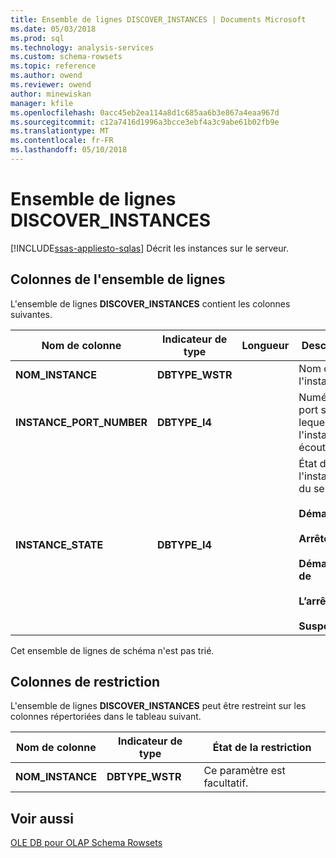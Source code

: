 ```yaml
---
title: Ensemble de lignes DISCOVER_INSTANCES | Documents Microsoft
ms.date: 05/03/2018
ms.prod: sql
ms.technology: analysis-services
ms.custom: schema-rowsets
ms.topic: reference
ms.author: owend
ms.reviewer: owend
author: minewiskan
manager: kfile
ms.openlocfilehash: 0acc45eb2ea114a8d1c685aa6b3e867a4eaa967d
ms.sourcegitcommit: c12a7416d1996a3bcce3ebf4a3c9abe61b02fb9e
ms.translationtype: MT
ms.contentlocale: fr-FR
ms.lasthandoff: 05/10/2018
---
```

# <a name="discoverinstances-rowset"></a>Ensemble de lignes DISCOVER_INSTANCES
[!INCLUDE[ssas-appliesto-sqlas](../../../includes/ssas-appliesto-sqlas.md)]
  Décrit les instances sur le serveur.  
  
## <a name="rowset-columns"></a>Colonnes de l'ensemble de lignes  
 L'ensemble de lignes **DISCOVER_INSTANCES** contient les colonnes suivantes.  
  
|Nom de colonne|Indicateur de type|Longueur| Description|  
|-----------------|--------------------|------------|-----------------|  
|**NOM_INSTANCE**|**DBTYPE_WSTR**||Nom de l'instance.|  
|**INSTANCE_PORT_NUMBER**|**DBTYPE_I4**||Numéro de port sur lequel l'instance écoute.|  
|**INSTANCE_STATE**|**DBTYPE_I4**||État de l'instance du serveur :<br /><br /> **Démarré**<br /><br /> **Arrêté**<br /><br /> **Démarrage de**<br /><br /> **L’arrêt**<br /><br /> **Suspendu**|  
  
 Cet ensemble de lignes de schéma n'est pas trié.  
  
## <a name="restriction-columns"></a>Colonnes de restriction  
 L'ensemble de lignes **DISCOVER_INSTANCES** peut être restreint sur les colonnes répertoriées dans le tableau suivant.  
  
|Nom de colonne|Indicateur de type|État de la restriction|  
|-----------------|--------------------|-----------------------|  
|**NOM_INSTANCE**|**DBTYPE_WSTR**|Ce paramètre est facultatif.|  
  
## <a name="see-also"></a>Voir aussi  
 [OLE DB pour OLAP Schema Rowsets](../../../analysis-services/schema-rowsets/ole-db-olap/ole-db-for-olap-schema-rowsets.md)  
  
  
